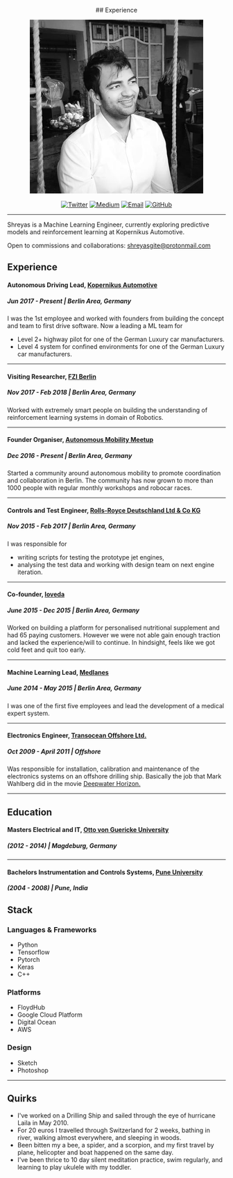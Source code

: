 
<p align="center">
  ## Experience 
</p>

<p align="center"><img src="header.png"></p>

<p align="center">
  <a href="https://twitter.com/shreyasgite"><img src="https://img.shields.io/badge/Twitter-6054-34A1F2.svg" alt="Twitter"></a>
  <a href="https://medium.com/@shreyas.gite"><img src="https://img.shields.io/badge/Medium-4256-71EF8E.svg" alt="Medium"></a>
  <a href="shreyas.gite@gmail.com"><img src="https://img.shields.io/badge/Email-sg%40protonmail.com-red.svg" alt="Email"></a>
  <a href="https://github.com/shreyasgite"><img src="https://img.shields.io/badge/GitHub-1012-000000.svg" alt="GitHub"></a>


</p>

---

Shreyas is a Machine Learning Engineer, currently exploring predictive models and reinforcement learning at Kopernikus Automotive. 

Open to commissions and collaborations: shreyasgite@protonmail.com



## Experience 

#### Autonomous Driving Lead, [Kopernikus Automotive](https://www.kopernikusauto.com)
##### Jun 2017 - Present  | Berlin Area, Germany

I was the 1st employee and worked with founders from building the concept and team to first drive software.
Now a leading a ML team for 
- Level 2+ highway pilot for one of the German Luxury car manufacturers.
- Level 4 system for confined environments for one of the German Luxury car manufacturers.

--- 

#### Visiting Researcher, [FZI Berlin](https://www.fzi.de/wir-ueber-uns/fzi-aussenstelle-berlin/)
##### Nov 2017 - Feb 2018 | Berlin Area, Germany

Worked with extremely smart people on building the understanding of reinforcement learning systems in domain of Robotics.

---

#### Founder Organiser, [Autonomous Mobility Meetup](https://www.meetup.com/autonomous-mobility-berlin/)
##### Dec 2016 - Present | Berlin Area, Germany

Started a community around autonomous mobility to promote coordination and collaboration in Berlin.
The community has now grown to more than 1000 people with regular monthly workshops and robocar races.

---

#### Controls and Test Engineer, [Rolls-Royce Deutschland Ltd & Co KG](https://www.rolls-royce.com/country-sites/deutschland.aspx)
##### Nov 2015 - Feb 2017 | Berlin Area, Germany

I was responsible for 
- writing scripts for testing the prototype jet engines,
- analysing the test data and working with design team on next engine iteration.

---

#### Co-founder, [Ioveda]()
##### June 2015 - Dec 2015 | Berlin Area, Germany

Worked on building a platform for personalised nutritional supplement and had 65 paying customers. 
However we were not able gain enough traction and lacked the experience/will to continue.
In hindsight, feels like we got cold feet and quit too early.

---

#### Machine Learning Lead, [Medlanes](https://medlanes.com)
##### June 2014 - May 2015 | Berlin Area, Germany

I was one of the first five employees and lead the development of a medical expert system.

---

#### Electronics Engineer, [Transocean Offshore Ltd.](https://www.deepwater.com)
##### Oct 2009 - April 2011 | Offshore

Was responsible for installation, calibration and maintenance of the electronics systems on an offshore drilling ship.
Basically the job that Mark Wahlberg did in the movie [Deepwater Horizon.](https://www.youtube.com/watch?v=8yASbM8M2vg)

---

## Education

#### Masters Electrical and IT, [Otto von Guericke University](https://www.uni-magdeburg.de)
##### (2012 - 2014) | Magdeburg, Germany

---

#### Bachelors Instrumentation and Controls Systems, [Pune University](https://www.dypcoeakurdi.ac.in/courses/departments/engineering-colleges-instrumentation-and-control-engineering)
##### (2004 - 2008) | Pune, India 


## Stack

### Languages & Frameworks

- Python
- Tensorflow
- Pytorch
- Keras
- C++

### Platforms

- FloydHub
- Google Cloud Platform
- Digital Ocean
- AWS

### Design

- Sketch
- Photoshop

---


## Quirks

- I've worked on a Drilling Ship and sailed through the eye of hurricane Laila in May 2010. 
- For 20 euros I travelled through Switzerland for 2 weeks, bathing in river, walking almost everywhere, and sleeping in woods.
- Been bitten my a bee, a spider, and a scorpion, and my first travel by plane, helicopter and boat happened on the same day.  
- I've been thrice to 10 day silent meditation practice, swim regularly, and learning to play ukulele with my toddler. 


